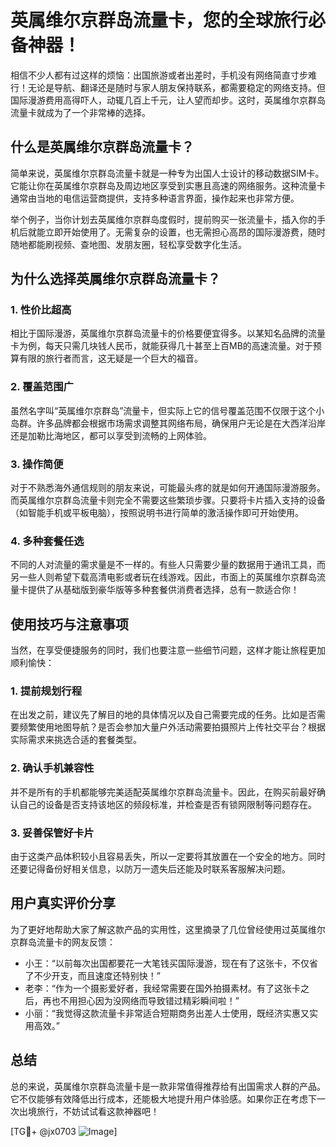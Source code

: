 # 英属维尔京群岛流量卡，您的全球旅行必备神器！

相信不少人都有过这样的烦恼：出国旅游或者出差时，手机没有网络简直寸步难行！无论是导航、翻译还是随时与家人朋友保持联系，都需要稳定的网络支持。但国际漫游费用高得吓人，动辄几百上千元，让人望而却步。这时，英属维尔京群岛流量卡就成为了一个非常棒的选择。

## 什么是英属维尔京群岛流量卡？

简单来说，英属维尔京群岛流量卡就是一种专为出国人士设计的移动数据SIM卡。它能让你在英属维尔京群岛及周边地区享受到实惠且高速的网络服务。这种流量卡通常由当地的电信运营商提供，支持多种语言界面，操作起来也非常方便。

举个例子，当你计划去英属维尔京群岛度假时，提前购买一张流量卡，插入你的手机后就能立即开始使用了。无需复杂的设置，也无需担心高昂的国际漫游费，随时随地都能刷视频、查地图、发朋友圈，轻松享受数字化生活。

## 为什么选择英属维尔京群岛流量卡？

### 1. **性价比超高**
相比于国际漫游，英属维尔京群岛流量卡的价格要便宜得多。以某知名品牌的流量卡为例，每天只需几块钱人民币，就能获得几十甚至上百MB的高速流量。对于预算有限的旅行者而言，这无疑是一个巨大的福音。

### 2. **覆盖范围广**
虽然名字叫“英属维尔京群岛”流量卡，但实际上它的信号覆盖范围不仅限于这个小岛群。许多品牌都会根据市场需求调整其网络布局，确保用户无论是在大西洋沿岸还是加勒比海地区，都可以享受到流畅的上网体验。

### 3. **操作简便**
对于不熟悉海外通信规则的朋友来说，可能最头疼的就是如何开通国际漫游服务。而英属维尔京群岛流量卡则完全不需要这些繁琐步骤。只要将卡片插入支持的设备（如智能手机或平板电脑），按照说明书进行简单的激活操作即可开始使用。

### 4. **多种套餐任选**
不同的人对流量的需求量是不一样的。有些人只需要少量的数据用于通讯工具，而另一些人则希望下载高清电影或者玩在线游戏。因此，市面上的英属维尔京群岛流量卡提供了从基础版到豪华版等多种套餐供消费者选择，总有一款适合你！

## 使用技巧与注意事项

当然，在享受便捷服务的同时，我们也要注意一些细节问题，这样才能让旅程更加顺利愉快：

### 1. 提前规划行程
在出发之前，建议先了解目的地的具体情况以及自己需要完成的任务。比如是否需要频繁使用地图导航？是否会参加大量户外活动需要拍摄照片上传社交平台？根据实际需求来挑选合适的套餐类型。

### 2. 确认手机兼容性
并不是所有的手机都能够完美适配英属维尔京群岛流量卡。因此，在购买前最好确认自己的设备是否支持该地区的频段标准，并检查是否有锁网限制等问题存在。

### 3. 妥善保管好卡片
由于这类产品体积较小且容易丢失，所以一定要将其放置在一个安全的地方。同时还要记得备份好相关信息，以防万一遗失后还能及时联系客服解决问题。

## 用户真实评价分享

为了更好地帮助大家了解这款产品的实用性，这里摘录了几位曾经使用过英属维尔京群岛流量卡的网友反馈：

- 小王：“以前每次出国都要花一大笔钱买国际漫游，现在有了这张卡，不仅省了不少开支，而且速度还特别快！”
- 老李：“作为一个摄影爱好者，我经常需要在国外拍摄素材。有了这张卡之后，再也不用担心因为没网络而导致错过精彩瞬间啦！”
- 小丽：“我觉得这款流量卡非常适合短期商务出差人士使用，既经济实惠又实用高效。”

## 总结

总的来说，英属维尔京群岛流量卡是一款非常值得推荐给有出国需求人群的产品。它不仅能够有效降低出行成本，还能极大地提升用户体验感。如果你正在考虑下一次出境旅行，不妨试试看这款神器吧！

[TG💪+ @jx0703 ![Image](https://github.com/user-attachments/assets/dbca1d08-cadb-493c-b0ec-ad6f7a83f270)]